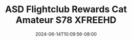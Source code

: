 --- 
title: "ASD Flightclub Rewards  Cat Amateur  S78  XFREEHD"
description: "  bokeh ASD Flightclub Rewards  Cat Amateur  S78  XFREEHD telegram full vidio terbaru"
date: 2024-06-14T10:09:56-08:00
file_code: "uutzvxvnstv0"
draft: false
cover: "0cv8bf3e6xqq1w2p.jpg"
tags: ["ASD", "Flightclub", "Rewards", "Cat", "Amateur", "XFREEHD", "bokep-indo", "bokep-viral", "bokep-ig"]
length: 2348
fld_id: "1483168"
foldername: "Asian s3x diary flightclub"
categories: ["Asian s3x diary flightclub"]
views: 0
---